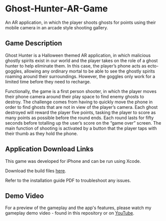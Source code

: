 # Ghost-Hunter-AR-Game
An AR application, in which the player shoots ghosts for points using their mobile camera in an arcade style shooting gallery.

## Game Description
Ghost Hunter is a Halloween themed AR application, in which malicious ghostly spirits exist in our world and the player takes on the role of a ghost hunter to help eliminate them. In this case, the player’s phone acts as ecto-goggles, allowing any ordinary mortal to be able to see the ghostly spirits roaming around their surroundings. However, the goggles only work for a limited time before they need to recharge.

Functionally, the game is a first person shooter, in which the player moves their phone camera around their play space to find enemy ghosts to destroy. The challenge comes from having to quickly move the phone in order to find ghosts that are not in view of the player’s camera. Each ghost destroyed will reward the player five points, tasking the player to score as many points as possible before the round ends. Each round lasts for fifty seconds before totalling up the user’s score on the “game over” screen. The main function of shooting is activated by a button that the player taps with their thumb as they hold the phone.

## Application Download Links
This game was developed for iPhone and can be run using Xcode.

Download the build files [here](https://drive.google.com/file/d/1m3G08HfZl9GfurE160VnyhaQQ75VM2xn/view?usp=sharing).

Refer to the installation guide PDF to troubleshoot any issues.

## Demo Video
For a preview of the gameplay and the app's features, please watch my gameplay demo video - found in this repository or on [YouTube](https://youtu.be/qK2FfZQelgM).
